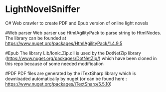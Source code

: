 # LightNovelSniffer
C# Web crawler to create PDF and Epub version of online light novels

#Web parser
Web parser use HtmlAgilityPack to parse string to HtmlNodes. The library can be founded at https://www.nuget.org/packages/HtmlAgilityPack/1.4.9.5

#Epub
The library Lib/Ionic.Zip.dll is used by the DotNetZip library (https://www.nuget.org/packages/DotNetZip/) which have been cloned in this repo because of some needed modification

#PDF
PDF files are generated by the iTextSharp library which is downloaded automatically by nuget (or can be found here : https://www.nuget.org/packages/iTextSharp/5.5.10)
